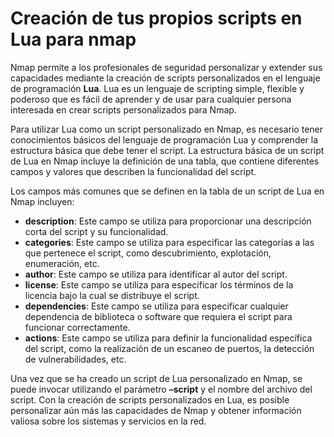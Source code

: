 # Creación de tus propios scripts en Lua para nmap

Nmap permite a los profesionales de seguridad personalizar y extender sus capacidades mediante la creación de scripts personalizados en el lenguaje de programación **Lua**. Lua es un lenguaje de scripting simple, flexible y poderoso que es fácil de aprender y de usar para cualquier persona interesada en crear scripts personalizados para Nmap.

Para utilizar Lua como un script personalizado en Nmap, es necesario tener conocimientos básicos del lenguaje de programación Lua y comprender la estructura básica que debe tener el script. La estructura básica de un script de Lua en Nmap incluye la definición de una tabla, que contiene diferentes campos y valores que describen la funcionalidad del script.

Los campos más comunes que se definen en la tabla de un script de Lua en Nmap incluyen:

* **description**: Este campo se utiliza para proporcionar una descripción corta del script y su funcionalidad.
* **categories**: Este campo se utiliza para especificar las categorías a las que pertenece el script, como descubrimiento, explotación, enumeración, etc.
* **author**: Este campo se utiliza para identificar al autor del script.
* **license**: Este campo se utiliza para especificar los términos de la licencia bajo la cual se distribuye el script.
* **dependencies**: Este campo se utiliza para especificar cualquier dependencia de biblioteca o software que requiera el script para funcionar correctamente.
* **actions**: Este campo se utiliza para definir la funcionalidad específica del script, como la realización de un escaneo de puertos, la detección de vulnerabilidades, etc.

Una vez que se ha creado un script de Lua personalizado en Nmap, se puede invocar utilizando el parámetro **–script** y el nombre del archivo del script. Con la creación de scripts personalizados en Lua, es posible personalizar aún más las capacidades de Nmap y obtener información valiosa sobre los sistemas y servicios en la red.
